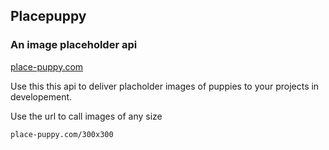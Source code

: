 
## Placepuppy
### An image placeholder api

[place-puppy.com](http://place-puppy.com)

Use this this api to deliver placholder images of puppies to your projects in developement.

Use the url to call images of any size

`place-puppy.com/300x300`


```
